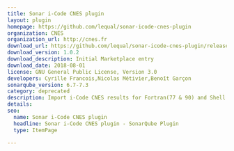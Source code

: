 ```yaml
---
title: Sonar i-Code CNES plugin
layout: plugin
homepage: https://github.com/lequal/sonar-icode-cnes-plugin
organization: CNES
organization_url: http://cnes.fr
download_url: https://github.com/lequal/sonar-icode-cnes-plugin/releases/download/1.0.2/sonar-icode-cnes-plugin-1.0.2.jar
download_version: 1.0.2
download_description: Initial Marketplace entry
download_date: 2018-08-01
license: GNU General Public License, Version 3.0
developers: Cyrille Francois,Nicolas Métivier,Benoît Garçon
sonarqube_version: 6.7-7.3
category: deprecated
description: Import i-Code CNES results for Fortran(77 & 90) and Shell
details: 
seo: 
  name: Sonar i-Code CNES plugin
  headline: Sonar i-Code CNES plugin - SonarQube Plugin
  type: ItemPage

---
```

